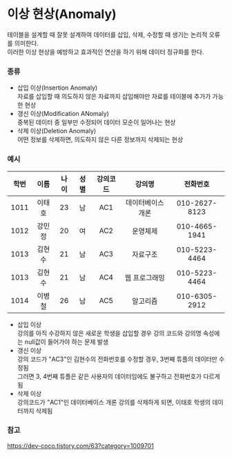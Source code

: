 # 이상 현상(Anomaly)
테이블을 설계할 때 잘못 설계하여 데이터를 삽입, 삭제, 수정할 때 생기는 논리적 오류를 의미한다.  
이러한 이상 현상을 예방하고 효과적인 연산을 하기 위해 데이터 정규화를 한다.

### 종류
- 삽입 이상(Insertion Anomaly)  
  자료를 삽입할 때 의도하지 않은 자료까지 삽입해야만 자료를 테이블에 추가가 가능한 현상
- 갱신 이상(Modification ANomaly)  
  중복된 데이터 중 일부만 수정되어 데이터 모순이 일어나는 현상
- 삭제 이상(Deletion Anomaly)  
  어떤 정보를 삭제하면, 의도하지 않은 다른 정보까지 삭제되는 현상

### 예시
|학번|이름|나이|성별|강의코드|강의명|전화번호|
|:---:|:---:|:---:|:---:|:---:|:---:|:---:|
|1011|이태호|23|남|AC1|데이터베이스 개론|010-2627-8123|
|1012|강민정|20|여|AC2|운영체제|010-4665-1941|
|1013|김현수|21|남|AC3|자료구조|010-5223-4464|
|1013|김현수|21|남|AC4|웹 프로그래밍|	010-5223-4464|
|1014|이병철|26|남|AC5|알고리즘|	010-6305-2912|

- 삽입 이상  
  강의를 아직 수강하지 않은 새로운 학생을 삽입할 경우 강의 코드와 강의명 속성에는 null값이 들어가야 하는 문제 발생
- 갱신 이상  
  강의 코드가 "AC3"인 김현수의 전화번호를 수정할 경우, 3번째 튜플의 데이터만 수정됨  
  그러면 3, 4번째 튜플은 같은 사용자의 데이터임에도 불구하고 전화번호가 다르게 됨
- 삭제 이상  
  강의코드가 "AC1"인 데이터베이스 개론 강의를 삭제하게 되면, 이태호 학생의 데이터까지 삭제됨

### 참고
https://dev-coco.tistory.com/63?category=1009701
